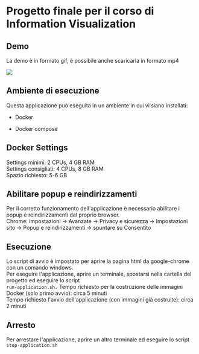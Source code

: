 # Progetto finale per il corso di Information Visualization

## Demo

La demo è in formato gif, è possibile anche scaricarla in formato mp4 

![](demo.gif)

## Ambiente di esecuzione 

Questa applicazione può eseguita in un ambiente in cui vi siano installati:

* Docker 

* Docker compose 

## Docker Settings

Settings minimi: 2 CPUs, 4 GB RAM <br/>
Settings consigliati: 4 CPUs, 8 GB RAM <br/>
Spazio richiesto: 5-6 GB

## Abilitare popup e reindirizzamenti

Per il corretto funzionamento dell'applicazione è necessario abilitare i popup e reindirizzamenti dal proprio browser.<br/>
Chrome: impostazioni -> Avanzate -> Privacy e sicurezza -> Impostazioni sito -> Popup e reindirizzamenti -> spuntare su Consentito

## Esecuzione 

Lo script di avvio è impostato per aprire la pagina html da google-chrome con un comando windows. <br/>
Per eseguire l'applicazione, aprire un terminale, spostarsi nella cartella del progetto ed eseguire lo script <br/>
`run-application.sh.`
Tempo richiesto per la costruzione delle immagini Docker (solo primo avvio): circa 5 minuti <br/>
Tempo richiesto l'avvio dell'applicazione (con immagini già costruite): circa 2 minuti

## Arresto 

Per arrestare l'applicazione, aprire un altro terminale ed eseguire lo script `stop-application.sh`

